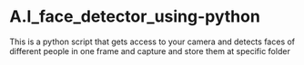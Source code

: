 # A.I_face_detector_using-python

This is a python script that gets access to your camera and detects faces of different people in one frame and capture and store them at specific folder 
